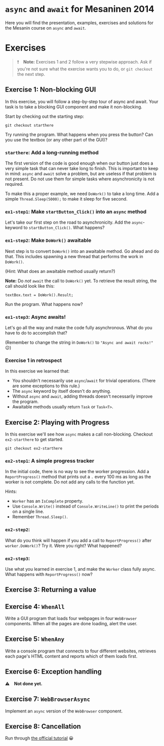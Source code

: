 # `async` and `await` for Mesaninen 2014

Here you will find the presentation, examples, exercises and solutions for the Mesanin course on `async` and `await`.

# Exercises

> :exclamation: &ensp; **Note:** Exercises 1 and 2 follow a very stepwise approach. Ask if you're not sure what the 
> exercise wants you to do, or `git checkout` the next step.

## Exercise 1: Non-blocking GUI

In this exercise, you will follow a step-by-step tour of async and await. Your task is to take a blocking GUI component
and make it non-blocking.

Start by checking out the starting step:

    git checkout starthere

Try running the program. What happens when you press the button? Can you use the textbox (or any other part of the GUI)?

### `starthere`: Add a long-running method

The first version of the code is good enough when our button just does a very simple task that can never take long to
finish. This is important to keep in mind: `async` and `await` solve a problem, but are useless if that problem is not
present. Do not use them for simple tasks where asynchronicity is not required.

To make this a proper example, we need `DoWork()` to take a long time. Add a simple `Thread.Sleep(5000);` to make it
sleep for five second.

### `ex1-step1`: Make `startButton_Click()` into an `async` method

Let's take our first step on the road to asynchronicity. Add the `async`-keyword to `startButton_Click()`. What happens?

### `ex1-step2`: Make `DoWork()` awaitable

Next step is to convert `DoWork()` into an awaitable method. Go ahead and do that. This includes spawning a new thread
that performs the work in `DoWork()`.

(Hint: What does an awaitable method usually return?)

**Note:** Do *not* `await` the call to `DoWork()` yet. To retrieve the result string, the call should look like this:

    textBox.text = DoWork().Result;

Run the program. What happens now?

### `ex1-step3`: Async awaits!

Let's go all the way and make the code fully asynchronous. What do you have to do to accomplish that?

(Remember to change the string in `DoWork()` to `"Async and await rocks!"` :wink:)


### Exercise 1 in retrospect

In this exercise we learned that:

- You shouldn't necessarily use `async`/`await` for trivial operations. (There are some exceptions to this rule.)
- The `async` keyword by itself doesn't do anything.
- Without `async` and `await`, adding threads doesn't necessarily improve the program.
- Awaitable methods usually return `Task` or `Task<T>`.


## Exercise 2: Playing with Progress

In this exercise we'll see how `async` makes a call non-blocking. Checkout `ex2-starthere` to get started.

    git checkout ex2-starthere

### `ex2-step1`: A simple progress tracker

In the initial code, there is no way to see the worker progression. Add a `ReportProgress()` method that prints out a
`.` every 100 ms as long as the worker is not complete. Do not add any calls to the function yet.

Hints:

- `Worker` has an `IsComplete` property.
- Use `Console.Write()` instead of `Console.WriteLine()` to print the periods on a single line.
- Remember `Thread.Sleep()`.

### `ex2-step2`: 

What do you think will happen if you add a call to `ReportProgress()` after `worker.DoWork()`? Try it. Were you right?
What happened?

### `ex2-step3`: 

Use what you learned in exercise 1, and make the `Worker` class fully async. What happens with `ReportProgress()` now?

## Exercise 3: Returning a value

## Exercise 4: `WhenAll`

Write a GUI program that loads four webpages in four `WebBrowser` components. When all the pages are done loading,
alert the user.

## Exercise 5: `WhenAny`

Write a console program that connects to four different websites, retrieves each page's HTML content and reports which
of them loads first.

## Exercise 6: Exception handling

:warning: &ensp; **Not done yet.**

## Exercise 7: `WebBrowserAsync`

Implement an `async` version of the `WebBrowser` component.

## Exercise 8: Cancellation

Run through [the official tutorial](http://msdn.microsoft.com/en-us/library/jj155759.aspx) :grinning:

